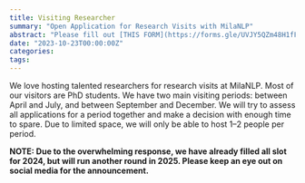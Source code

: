 ```yaml
---
title: Visiting Researcher
summary: "Open Application for Research Visits with MilaNLP"
abstract: "Please fill out [THIS FORM](https://forms.gle/UVJY5QZm48H1fFZD8) if you are interested."
date: "2023-10-23T00:00:00Z"
categories:
tags:
---
```


We love hosting talented researchers for research visits at MilaNLP.
Most of our visitors are PhD students.
We have two main visiting periods: between April and July, and between September and December.
We will try to assess all applications for a period together and make a decision with enough time to spare.
Due to limited space, we will only be able to host 1–2 people per period.

**NOTE: Due to the overwhelming response, we have already filled all slot for 2024, but will run another round in 2025. Please keep an eye out on social media for the announcement.**


